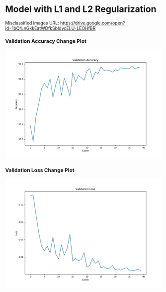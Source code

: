# Model with L1 and L2 Regularization

Misclassified images URL: https://drive.google.com/open?id=1bQrLnGkkEatWDfkSbIdycELU-LEOHfBR

### Validation Accuracy Change Plot
![Image description](https://github.com/sanjeev29/EVA-4/blob/master/S6/With_L1_and_L2/validation_accuracy_change_plot.jpg)

### Validation Loss Change Plot
![Image description](https://github.com/sanjeev29/EVA-4/blob/master/S6/With_L1_and_L2/validation_loss_change_plot.jpg)
